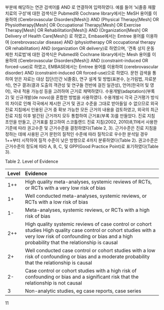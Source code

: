 부분에 해당하는 연관 검색어를 AND 로 연결하여 입력하였다. 예를 들어 ‘뇌졸중 재활치료의 구성’에 대한 검색식은 Pubmed와 Cochrane library에서는 MeSH 용어를 이용하여 (Cerebrovascular Disorders[Mesh]) AND (Physical Therapy[Mesh] OR Physiotherapy[Mesh] OR Occupational Therapy[Mesh] OR Exercise Therapy[Mesh] OR Rehabilitation[Mesh]) AND (Organization[Mesh] OR Delivery of Health Care[Mesh]) 로 하였고, Embase에서는 Emtree 용어를 이용하여 (cerebrovascular disease) AND (physiotherapy OR occupational therapy OR rehabilitation) AND (organization OR delivery)로 하였으며, ‘견축 상지 운동 제한 치료법’에 대한 검색식은 Pubmed와 Cochrane library에서는 Mesh 용어를 이용하여 (Cerebrovascular Disorders[Mesh]) AND (constraint-induced OR forced-use)로 하였고, EMBASE에서는 Emtree 용어를 이용하여 (cerebrovascular disorder) AND (constraint-induced OR forced-use)으로 하였다.
문헌 검색을 통하여 얻은 자료는 대상 집단(인간 뇌졸중), 연구 설계 및 방법(표본수, 눈가림법, 자료분석), 연구 결과(결과 도출의 객관성 및 연구들 전반에 걸친 일관성), 언어(한국어 및 영어), 국내 적용 가능성 등을 고려하여 근거로 채택하였다. 수용개발(adaptation)(부록 2) 및 신규개발(de novo)을 혼합한 방법을 사용하였다. 수용개발시 각국 근거평가 방식의 차이로 인해 각국에서 제시한 근거 및 권고 수준을 그대로 받아들일 수 없으므로 외국 진료 지침에서 인용된 근거 중 확보 가능한 모든 근거의 내용을 검토하였고, 외국의 최근 진료 지침 이후 발간된 근거까지 모두 통합하여 근거표(부록 3)를 만들었다. 진료 지침 초안을 만들고, 근거표를 참고하여 스코틀랜드 진료 지침(2002, 2010)8,11에서 사용한 기준에 따라 권고수준 및 근거수준을 결정하였다(Table 2, 3). 근거수준은 진료 지침을 정하는 데에 사용된 근거 문헌의 질적인 수준에 따라 질적으로 우수한 분석일 경우 1++부터 시작하여 질적 수준이 낮은 방향으로 4까지 분류하였다(Table 2). 권고수준은 근거수준의 정도에 따라 A, B, C, 및 GPP(Good Practice Point)로 표기하였다(Table 3).

Table 2. Level of Evidence

| Level | Evidence                                                                                                                              |
| :---- | :------------------------------------------------------------------------------------------------------------------------------------ |
| 1++   | High quality meta-analyses, systemic reviews of RCTs, or RCTs with a very low risk of bias                                            |
| 1+    | Well conducted meta-analyses, systemic reviews, or RCTs with a low risk of bias                                                       |
| 1-    | Meta-analyses, systemic reviews, or RCTs with a high risk of bias                                                                     |
| 2++   | High quality systemic reviews of case control or cohort studies High quality case control or cohort studies with a very low risk of confounding or bias and a high probability that the relationship is causal |
| 2+    | Well conducted case control or cohort studies with a low risk of confounding or bias and a moderate probability that the relationship is causal |
| 2-    | Case control or cohort studies with a high risk of confounding or bias and a significant risk that the relationship is not causal     |
| 3     | Non-analytic studies, eg case reports, case series                                                                                    |

<PAGE>11